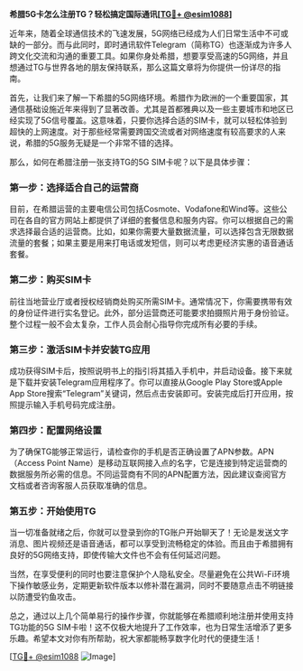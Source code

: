 **希腊5G卡怎么注册TG？轻松搞定国际通讯[[TG💪+ @esim1088](https://t.me/s/esim1088)]**

近年来，随着全球通信技术的飞速发展，5G网络已经成为人们日常生活中不可或缺的一部分。而与此同时，即时通讯软件Telegram（简称TG）也逐渐成为许多人跨文化交流和沟通的重要工具。如果你身处希腊，想要享受高速的5G网络，并且想通过TG与世界各地的朋友保持联系，那么这篇文章将为你提供一份详尽的指南。

首先，让我们来了解一下希腊的5G网络环境。希腊作为欧洲的一个重要国家，其通信基础设施近年来得到了显著改善。尤其是首都雅典以及一些主要城市和地区已经实现了5G信号覆盖。这意味着，只要你选择合适的SIM卡，就可以轻松体验到超快的上网速度。对于那些经常需要跨国交流或者对网络速度有较高要求的人来说，希腊的5G服务无疑是一个非常不错的选择。

那么，如何在希腊注册一张支持TG的5G SIM卡呢？以下是具体步骤：

### 第一步：选择适合自己的运营商
目前，在希腊运营的主要电信公司包括Cosmote、Vodafone和Wind等。这些公司在各自的官方网站上都提供了详细的套餐信息和服务内容。你可以根据自己的需求选择最合适的运营商。比如，如果你需要大量数据流量，可以选择包含无限数据流量的套餐；如果主要是用来打电话或发短信，则可以考虑更经济实惠的语音通话套餐。

### 第二步：购买SIM卡
前往当地营业厅或者授权经销商处购买所需SIM卡。通常情况下，你需要携带有效的身份证件进行实名登记。此外，部分运营商还可能要求拍摄照片用于身份验证。整个过程一般不会太复杂，工作人员会耐心指导你完成所有必要的手续。

### 第三步：激活SIM卡并安装TG应用
成功获得SIM卡后，按照说明书上的指引将其插入手机中，并启动设备。接下来就是下载并安装Telegram应用程序了。你可以直接从Google Play Store或Apple App Store搜索“Telegram”关键词，然后点击安装即可。安装完成后打开应用，按照提示输入手机号码完成注册。

### 第四步：配置网络设置
为了确保TG能够正常运行，请检查你的手机是否正确设置了APN参数。APN（Access Point Name）是移动互联网接入点的名字，它是连接到特定运营商的数据服务所必需的信息。不同运营商有不同的APN配置方法，因此建议查阅官方文档或者咨询客服人员获取准确的信息。

### 第五步：开始使用TG
当一切准备就绪之后，你就可以登录到你的TG账户开始聊天了！无论是发送文字消息、图片视频还是语音通话，都可以享受到流畅稳定的体验。而且由于希腊拥有良好的5G网络支持，即使传输大文件也不会有任何延迟问题。

当然，在享受便利的同时也要注意保护个人隐私安全。尽量避免在公共Wi-Fi环境下操作敏感业务，定期更新软件版本以修补潜在漏洞，同时不要随意点击不明链接以防遭受钓鱼攻击。

总之，通过以上几个简单易行的操作步骤，你就能够在希腊顺利地注册并使用支持TG功能的5G SIM卡啦！这不仅极大地提升了工作效率，也为日常生活增添了更多乐趣。希望本文对你有所帮助，祝大家都能畅享数字化时代的便捷生活！

[[TG💪+ @esim1088](https://t.me/s/esim1088) ![Image](https://i.postimg.cc/4NQfJmqS/Snipaste-2025-05-13-00-14-12.png)]